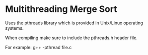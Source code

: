 # Multithreading Merge Sort

Uses the pthreads library which is provided in Unix/Linux operating systems.


When compiling make sure to include the pthreads.h header file. 

For example: 
g++ -pthread file.c 

